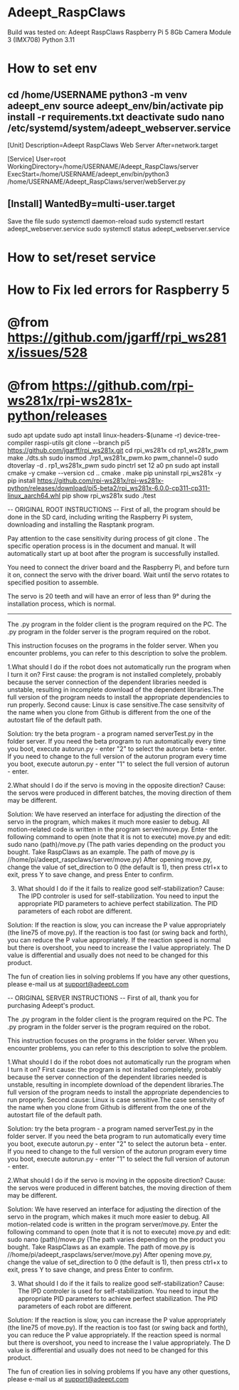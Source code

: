 # Adeept_RaspClaws
Build was tested on:
Adeept RaspClaws
Raspberry Pi 5 8Gb
Camera Module 3 (IMX708)
Python 3.11

# How to set env
cd /home/USERNAME
python3 -m venv adeept_env
source adeept_env/bin/activate
pip install -r requirements.txt
deactivate
sudo nano /etc/systemd/system/adeept_webserver.service
-----------------
[Unit]
Description=Adeept RaspClaws Web Server
After=network.target

[Service]
User=root
WorkingDirectory=/home/USERNAME/Adeept_RaspClaws/server
ExecStart=/home/USERNAME/adeept_env/bin/python3 /home/USERNAME/Adeept_RaspClaws/server/webServer.py

[Install]
WantedBy=multi-user.target
-----------------
Save the file
sudo systemctl daemon-reload
sudo systemctl restart adeept_webserver.service
sudo systemctl status adeept_webserver.service

# How to set/reset service

# How to Fix led errors for Raspberry 5
# @from https://github.com/jgarff/rpi_ws281x/issues/528
# @from https://github.com/rpi-ws281x/rpi-ws281x-python/releases
sudo apt update
sudo apt install linux-headers-$(uname -r) device-tree-compiler raspi-utils
git clone --branch pi5 https://github.com/jgarff/rpi_ws281x.git
cd rpi_ws281x
cd rp1_ws281x_pwm
make
./dts.sh
sudo insmod ./rp1_ws281x_pwm.ko pwm_channel=0
sudo dtoverlay -d . rp1_ws281x_pwm
sudo pinctrl set 12 a0 pn
sudo apt install cmake -y
cmake --version
cd ..
cmake .
make
pip uninstall rpi_ws281x -y
pip install https://github.com/rpi-ws281x/rpi-ws281x-python/releases/download/pi5-beta2/rpi_ws281x-6.0.0-cp311-cp311-linux_aarch64.whl
pip show rpi_ws281x
sudo ./test

-- ORIGINAL ROOT INSTRUCTIONS --
First of all, the program should be done in the SD card, including writing the Raspberry Pi system, 
downloading and installing the Rasptank program. 

Pay attention to the case sensitivity during process of git clone . The specific operation process 
is in the document and manual. It will automatically start up at boot after the program is successfully installed. 

You need to connect the driver board and the Raspberry Pi, and before turn it on, connect the servo with the driver board. 
Wait until the servo rotates to specified position to assemble. 

The servo is 20 teeth and will have an error of less than 9° during the installation process, which is normal.

---------------------------------------------------------------------------------------------------------------------------

The .py program in the folder client is the program required on the PC.
The .py program in the folder server is the program required on the robot.

This instruction focuses on the programs in the folder server. When you encounter problems, you can refer to this description to solve the problem.


1.What should I do if the robot does not automatically run the program when I turn it on?
First cause: the program is not installed completely, probably  because the server connection of the dependent libraries needed is unstable, resulting in incomplete download of the dependent libraries.The full version of the program needs to install the appropriate dependencies to run properly.
Second cause: Linux is case sensitive.The case sensitvity of the name when you clone from Github is different from the one of the autostart file of the default path. 

Solution: try the beta program - a program named serverTest.py in the folder server.
If you need the beta program to run automatically  every time you boot, execute autorun.py - enter "2" to select the autorun beta - enter.
If you need to change to the full version of the autorun program every time you boot, execute autorun.py - enter "1" to select the full version of autorun - enter.


2.What should I do if the servo is moving in the opposite direction?
Cause: the servos were produced in different batches, the moving direction of them may be different.

Solution: We have reserved an interface for adjusting the direction of the servo in the program, which makes it much more easier to debug.
All motion-related code is written in the program server/move.py.
Enter the following command to open (note that it is not to execute) move.py and edit:
	sudo  nano (path)/move.py
(The path varies depending on the product you bought. Take RaspClaws as an example. The path of move.py is //home/pi/adeept_raspclaws/server/move.py)
After opening move.py, change the value of set_direction to 0 (the default is 1), then press ctrl+x to exit, press Y to save change, and press Enter to confirm.


3. What should I do if the it fails to realize good self-stabilization?
Cause: The IPD controler is used for self-stabilization. You need to input the appropriate PID parameters to achieve perfect stabilization. The PID parameters of each robot are different.

Solution: If the reaction is slow, you can increase the P value appropriately (the line75 of move.py). If the reaction is too fast (or swing back and forth), you can reduce the P value appropriately.
If the reaction speed is normal but there is overshoot, you need to increase the I value appropriately.
The D value is differential and usually does not need to be changed for this product.

The fun of creation lies in solving problems
If you have any other questions, please e-mail us at support@adeept.com

-- ORIGINAL SERVER INSTRUCTIONS --
First of all, thank you for purchasing Adeept's product.

The .py program in the folder client is the program required on the PC.
The .py program in the folder server is the program required on the robot.

This instruction focuses on the programs in the folder server. When you encounter problems, you can refer to this description to solve the problem.


1.What should I do if the robot does not automatically run the program when I turn it on?
First cause: the program is not installed completely, probably  because the server connection of the dependent libraries needed is unstable, resulting in incomplete download of the dependent libraries.The full version of the program needs to install the appropriate dependencies to run properly.
Second cause: Linux is case sensitive.The case sensitvity of the name when you clone from Github is different from the one of the autostart file of the default path. 

Solution: try the beta program - a program named serverTest.py in the folder server.
If you need the beta program to run automatically  every time you boot, execute autorun.py - enter "2" to select the autorun beta - enter.
If you need to change to the full version of the autorun program every time you boot, execute autorun.py - enter "1" to select the full version of autorun - enter.


2.What should I do if the servo is moving in the opposite direction?
Cause: the servos were produced in different batches, the moving direction of them may be different.

Solution: We have reserved an interface for adjusting the direction of the servo in the program, which makes it much more easier to debug.
All motion-related code is written in the program server/move.py.
Enter the following command to open (note that it is not to execute) move.py and edit:
	sudo  nano (path)/move.py
(The path varies depending on the product you bought. Take RaspClaws as an example. The path of move.py is //home/pi/adeept_raspclaws/server/move.py)
After opening move.py, change the value of set_direction to 0 (the default is 1), then press ctrl+x to exit, press Y to save change, and press Enter to confirm.


3. What should I do if the it fails to realize good self-stabilization?
Cause: The IPD controler is used for self-stabilization. You need to input the appropriate PID parameters to achieve perfect stabilization. The PID parameters of each robot are different.

Solution: If the reaction is slow, you can increase the P value appropriately (the line75 of move.py). If the reaction is too fast (or swing back and forth), you can reduce the P value appropriately.
If the reaction speed is normal but there is overshoot, you need to increase the I value appropriately.
The D value is differential and usually does not need to be changed for this product.

The fun of creation lies in solving problems
If you have any other questions, please e-mail us at support@adeept.com